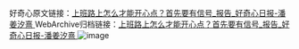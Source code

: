 好奇心原文链接：[上班路上怎么才能开心点？首先要有信号_报告_好奇心日报-潘姜汐熹 ](https://www.qdaily.com/articles/11278.html)
WebArchive归档链接：[上班路上怎么才能开心点？首先要有信号_报告_好奇心日报-潘姜汐熹 ](http://web.archive.org/web/20190623164134/https://www.qdaily.com/articles/11278.html)
![image](http://ww3.sinaimg.cn/large/007d5XDply1g3wdsd8iiaj30u02ca187)